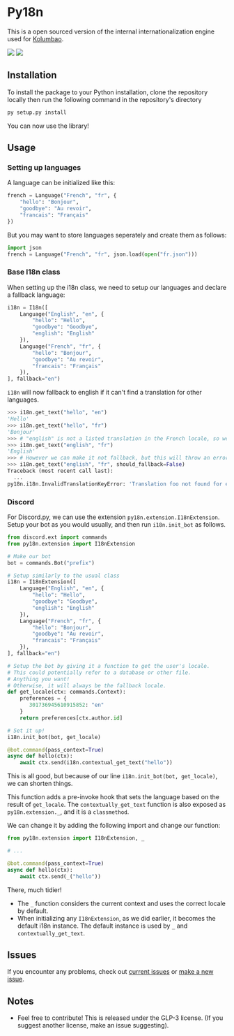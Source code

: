 <!--
 Copyright (C) 2021 Avery
 
 This file is part of py18n.
 
 py18n is free software: you can redistribute it and/or modify
 it under the terms of the GNU General Public License as published by
 the Free Software Foundation, either version 3 of the License, or
 (at your option) any later version.
 
 py18n is distributed in the hope that it will be useful,
 but WITHOUT ANY WARRANTY; without even the implied warranty of
 MERCHANTABILITY or FITNESS FOR A PARTICULAR PURPOSE.  See the
 GNU General Public License for more details.
 
 You should have received a copy of the GNU General Public License
 along with py18n.  If not, see <http://www.gnu.org/licenses/>.
-->

# Py18n
This is a open sourced version of the internal internationalization engine used for [Kolumbao](https://kolumbao.com/).

[![](https://img.shields.io/pypi/v/py18n.svg)](https://pypi.org/project/Py18n/)
[![](https://img.shields.io/pypi/implementation/py18n.svg)](https://pypi.org/project/Py18n/)


## Installation
To install the package to your Python installation, clone the repository locally then run the following command in the repository's directory
```bash
py setup.py install
```

You can now use the library!

## Usage

### Setting up languages
A language can be initialized like this:
```python
french = Language("French", "fr", {
    "hello": "Bonjour",
    "goodbye": "Au revoir",
    "francais": "Français"
})
```

But you may want to store languages seperately and create them as follows:
```python
import json
french = Language("French", "fr", json.load(open("fr.json")))
```

### Base I18n class
When setting up the i18n class, we need to setup our languages and declare a fallback language:
```python
i18n = I18n([
    Language("English", "en", {
        "hello": "Hello",
        "goodbye": "Goodbye",
        "english": "English"
    }),
    Language("French", "fr", {
        "hello": "Bonjour",
        "goodbye": "Au revoir",
        "francais": "Français"
    }),
], fallback="en")
```

`i18n` will now fallback to english if it can't find a translation for other languages.
```python
>>> i18n.get_text("hello", "en")
'Hello'
>>> i18n.get_text("hello", "fr")
'Bonjour'
>>> # "english" is not a listed translation in the French locale, so we revert to english
>>> i18n.get_text("english", "fr")
'English'
>>> # However we can make it not fallback, but this will throw an error if the translation isn't found
>>> i18n.get_text("english", "fr", should_fallback=False) 
Traceback (most recent call last):
  ...      
py18n.i18n.InvalidTranslationKeyError: 'Translation foo not found for en!'
```

### Discord
For Discord.py, we can use the extension `py18n.extension.I18nExtension`. Setup your bot as you would usually, and then run `i18n.init_bot` as follows.

```python
from discord.ext import commands
from py18n.extension import I18nExtension

# Make our bot
bot = commands.Bot("prefix")

# Setup similarly to the usual class
i18n = I18nExtension([
    Language("English", "en", {
        "hello": "Hello",
        "goodbye": "Goodbye",
        "english": "English"
    }),
    Language("French", "fr", {
        "hello": "Bonjour",
        "goodbye": "Au revoir",
        "francais": "Français"
    }),
], fallback="en")

# Setup the bot by giving it a function to get the user's locale.
# This could potentially refer to a database or other file.
# Anything you want!
# Otherwise, it will always be the fallback locale.
def get_locale(ctx: commands.Context):
    preferences = {
       301736945610915852: "en"
    }
    return preferences[ctx.author.id]

# Set it up!
i18n.init_bot(bot, get_locale)

@bot.command(pass_context=True)
async def hello(ctx):
    await ctx.send(i18n.contextual_get_text("hello"))
```

This is all good, but because of our line `i18n.init_bot(bot, get_locale)`, we can shorten things.

This function adds a pre-invoke hook that sets the language based on the result of `get_locale`. The `contextually_get_text` function is also exposed as `py18n.extension._`, and it is a `classmethod`.

We can change it by adding the following import and change our function:
```python
from py18n.extension import I18nExtension, _

# ...

@bot.command(pass_context=True)
async def hello(ctx):
    await ctx.send(_("hello"))
```

There, much tidier!
- The `_` function considers the current context and uses the correct locale by default.
- When initializing any `I18nExtension`, as we did earlier, it becomes the default i18n instance. The default instance is used by `_` and `contextually_get_text`.

## Issues
If you encounter any problems, check out [current issues](https://github.com/starsflower/py18n/issues) or [make a new issue](https://github.com/starsflower/py18n/issues/new).

## Notes
- Feel free to contribute! This is released under the GLP-3 license. (If you suggest another license, make an issue suggesting).
